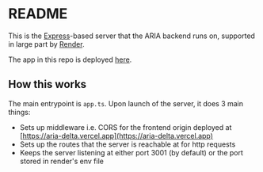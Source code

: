 # README

This is the [Express](https://expressjs.com)-based server that the ARIA backend runs on, supported in large part by [Render](https://render.com).

The app in this repo is deployed [here](https://ariabackend.onrender.com).

## How this works

The main entrypoint is `app.ts`. Upon launch of the server, it does 3 main things:

- Sets up middleware i.e. CORS for the frontend origin deployed at [https://aria-delta.vercel.app](https://aria-delta.vercel.app)
- Sets up the routes that the server is reachable at for http requests
- Keeps the server listening at either port 3001 (by default) or the port stored in render's env file

